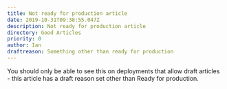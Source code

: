 ```yaml
---
title: Not ready for production article
date: 2019-10-31T09:38:55.047Z
description: Not ready for production article
directory: Good Articles
priority: 0
author: Ian
draftreason: Something other than ready for production
---
```


You should only be able to see this on deployments that allow draft articles - this article has a draft reason
set other than Ready for production.